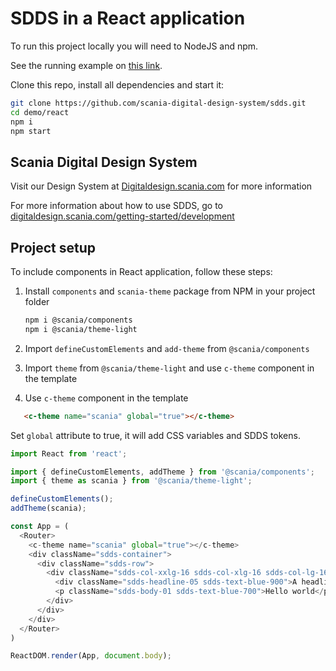 # SDDS in a React application

To run this project locally you will need to NodeJS and npm.

See the running example on [this link](https://scania.github.io/corporate-ui-react/).

Clone this repo, install all dependencies and start it:
```bash
git clone https://github.com/scania-digital-design-system/sdds.git
cd demo/react
npm i
npm start
```

## Scania Digital Design System

Visit our Design System at [Digitaldesign.scania.com](https://digitaldesign.scania.com/) for more information

For more information about how to use SDDS, go to [digitaldesign.scania.com/getting-started/development](https://digitaldesign.scania.com/getting-started/development)

## Project setup

To include components in React application, follow these steps:

1. Install `components` and `scania-theme` package from NPM in your project folder

   ```bash
   npm i @scania/components
   npm i @scania/theme-light
   ```

2. Import `defineCustomElements` and `add-theme` from `@scania/components`

3. Import `theme` from `@scania/theme-light` and use `c-theme` component in the template

4.  Use `c-theme` component in the template

   ```html
      <c-theme name="scania" global="true"></c-theme>
   ```

Set `global` attribute to true, it will add CSS variables and SDDS tokens.


```js
import React from 'react';

import { defineCustomElements, addTheme } from '@scania/components';
import { theme as scania } from '@scania/theme-light'; 

defineCustomElements();
addTheme(scania);

const App = (
  <Router>
    <c-theme name="scania" global="true"></c-theme>
    <div className="sdds-container">
      <div className="sdds-row">
        <div className="sdds-col-xxlg-16 sdds-col-xlg-16 sdds-col-lg-16 sdds-col-md-8 sdds-col-sm-4">
          <div className="sdds-headline-05 sdds-text-blue-900">A headline</div>
          <p className="sdds-body-01 sdds-text-blue-700">Hello world</p>
        </div>
      </div>
    </div>
  </Router>
)

ReactDOM.render(App, document.body);

```

